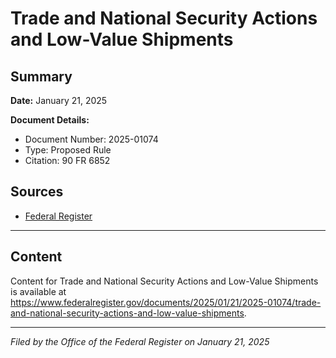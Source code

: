 # Trade and National Security Actions and Low-Value Shipments

## Summary

**Date:** January 21, 2025

**Document Details:**
- Document Number: 2025-01074
- Type: Proposed Rule
- Citation: 90 FR 6852

## Sources
- [Federal Register](https://www.federalregister.gov/documents/2025/01/21/2025-01074/trade-and-national-security-actions-and-low-value-shipments)

---

## Content

Content for Trade and National Security Actions and Low-Value Shipments is available at https://www.federalregister.gov/documents/2025/01/21/2025-01074/trade-and-national-security-actions-and-low-value-shipments.

---

*Filed by the Office of the Federal Register on January 21, 2025*
